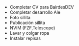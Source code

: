 - Completar CV para BairdesDEV
- Completar desarrollo Ale
- Foto sillita
- Publicación sillita
- NVIM (FZF,Telescope)
- Lavar y colgar ropa
- Instalar repisas
